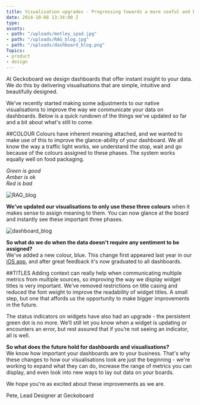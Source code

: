 ```yaml
---
title: Visualisation upgrades - Progressing towards a more useful and beautiful dashboard
date: 2014-10-08 13:34:00 Z
type: 
assets:
- path: "/uploads/motley_ipad.jpg"
- path: "/uploads/RAG_blog.jpg"
- path: "/uploads/dashboard_blog.png"
Topics:
- product
- design
---
```


At Geckoboard we design dashboards that offer instant insight to your data. We do this by delivering visualisations that are simple, intuitive and beautifully designed.

We’ve recently started making some adjustments to our native visualisations to improve the way we communicate your data on dashboards. Below is a quick rundown of the things we've updated so far and a bit about what's still to come.

##COLOUR
Colours have inherent meaning attached, and we wanted to make use of this to improve the glance-ability of your dashboard. We all know the way a traffic light works, we understand the stop, wait and go because of the colours assigned to these phases. The system works equally well on food packaging. 

*Green is good*<br>
*Amber is ok*<br>
*Red is bad*<br>

![RAG_blog](/uploads/RAG_blog.jpg)  

**We've updated our visualisations to only use these three colours** when it makes sense to assign meaning to them. You can now glance at the board and instantly see these important three phases.

![dashboard_blog](/uploads/dashboard_blog.png) 

**So what do we do when the data doesn't require any sentiment to be assigned?** <br>
We've added a new colour, blue. This change first appeared last year in our [iOS app](https://www.geckoboard.com/mobile-app/), and after great feedback it's now graduated to all dashboards. 

##TITLES
Adding context can really help when communicating multiple metrics from multiple sources, so improving the way we display widget titles is very important. We’ve removed restrictions on title casing and reduced the font weight to improve the readability of widget titles. A small step, but one that affords us the opportunity to make bigger improvements in the future. 

The status indicators on widgets have also had an upgrade - the persistent green dot is no more. We’ll still let you know when a widget is updating or encounters an error, but rest assured that if you’re not seeing an indicator, all is well.

**So what does the future hold for dashboards and visualisations?** <br>
We know how important your dashboards are to your business. That's why these changes to how our visualisations look are just the beginning - we're working to expand what they can do, increase the range of metrics you can display, and even look into new ways to lay out data on your boards.

We hope you're as excited about these improvements as we are.

Pete, Lead Designer at Geckoboard
